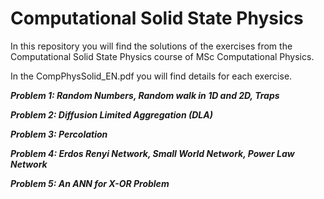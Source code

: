 # Computational Solid State Physics
In this repository you will find the solutions of the exercises from the Computational Solid State Physics course of MSc Computational Physics.


In the CompPhysSolid_EN.pdf you will find details for each exercise.


***Problem 1:
Random Numbers, Random walk in 1D and 2D, Traps***

***Problem 2:
Diffusion Limited Aggregation (DLA)***

***Problem 3:
Percolation***

***Problem 4:
Erdos Renyi Network, Small World Network, Power Law Network***

***Problem 5:
An ANN for X-OR Problem***
